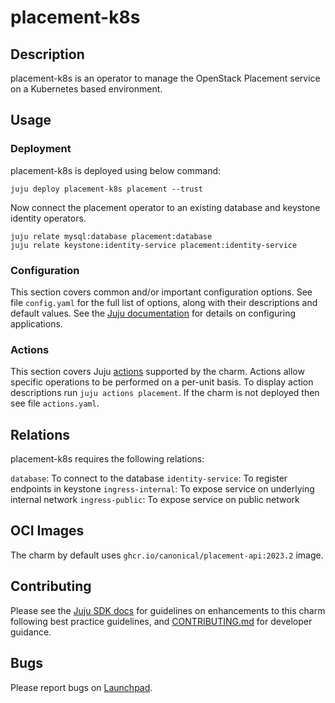 # placement-k8s

## Description

placement-k8s is an operator to manage the OpenStack Placement service
on a Kubernetes based environment.

## Usage

### Deployment

placement-k8s is deployed using below command:

    juju deploy placement-k8s placement --trust

Now connect the placement operator to an existing database
and keystone identity operators.

    juju relate mysql:database placement:database
    juju relate keystone:identity-service placement:identity-service

### Configuration

This section covers common and/or important configuration options. See file
`config.yaml` for the full list of options, along with their descriptions and
default values. See the [Juju documentation][juju-docs-config-apps] for details
on configuring applications.

### Actions

This section covers Juju [actions][juju-docs-actions] supported by the charm.
Actions allow specific operations to be performed on a per-unit basis. To
display action descriptions run `juju actions placement`. If the charm is not
deployed then see file `actions.yaml`.

## Relations

placement-k8s requires the following relations:

`database`: To connect to the database
`identity-service`: To register endpoints in keystone
`ingress-internal`: To expose service on underlying internal network
`ingress-public`: To expose service on public network

## OCI Images

The charm by default uses `ghcr.io/canonical/placement-api:2023.2` image.

## Contributing

Please see the [Juju SDK docs](https://juju.is/docs/sdk) for guidelines
on enhancements to this charm following best practice guidelines, and
[CONTRIBUTING.md](contributors-guide) for developer guidance.

## Bugs

Please report bugs on [Launchpad][lp-bugs-charm-placement-k8s].

<!-- LINKS -->

[contributors-guide]: https://opendev.org/openstack/charm-placement-k8s/src/branch/main/CONTRIBUTING.md
[juju-docs-actions]: https://jaas.ai/docs/actions
[juju-docs-config-apps]: https://juju.is/docs/configuring-applications
[lp-bugs-charm-placement-k8s]: https://bugs.launchpad.net/charm-placement-k8s/+filebug
